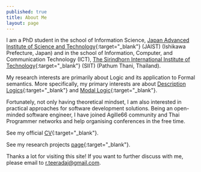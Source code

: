 ```yaml
---
published: true
title: About Me 
layout: page
---
```

I am a PhD student in the school of Information Science, [Japan Advanced Institute of Science and Technology](http://www.jaist.ac.jp/){:target="_blank"} (JAIST) (Ishikawa Prefecture, Japan) and in the school of Information, Computer, and Communication Technology  (ICT), [The Sirindhorn International Institute of Technology](http://www.siit.tu.ac.th/newsite/){:target="_blank"} (SIIT) (Pathum Thani, Thailand).

My research interests are primarily about Logic and its application to Formal semantics. More specifically, my primary interests are about [Description Logics](https://en.wikipedia.org/wiki/Description_logic){:target="_blank"} and [Modal Logic](https://en.wikipedia.org/wiki/Modal_logic){:target="_blank"}. 

Fortunately, not only having theoretical mindset, I am also interested in practical approaches for software development solutions. Being an open-minded software engineer, I have joined Agille66 community and Thai Programmer networks and help organising conferences in the free time.

See my official [CV](https://drive.google.com/file/d/0B3XK_HW-FzZaMldXMm52V3RpV2c/view){:target="_blank"}.

See my research projects [page](https://sites.google.com/site/tracharak/home){:target="_blank"}.

Thanks a lot for visiting this site! If you want to further discuss with me, please email to <r.teeradaj@gmail.com>.
